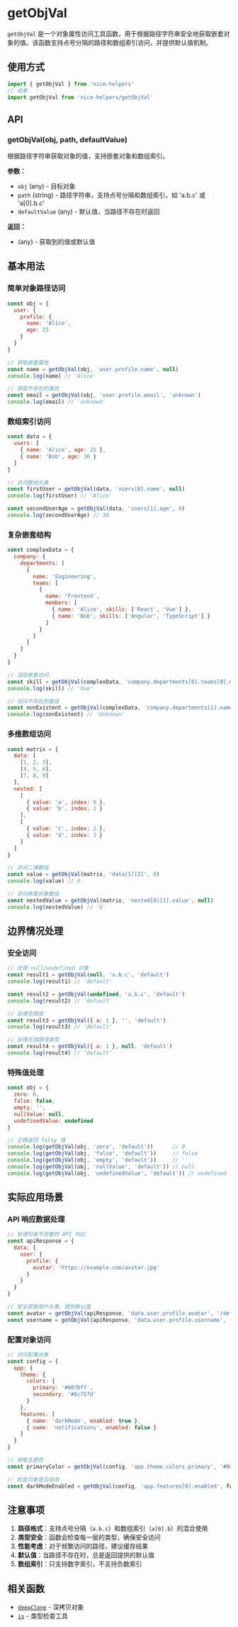 # getObjVal

`getObjVal` 是一个对象属性访问工具函数，用于根据路径字符串安全地获取嵌套对象的值。该函数支持点号分隔的路径和数组索引访问，并提供默认值机制。

## 使用方式

```javascript
import { getObjVal } from 'nice-helpers'
// 或者
import getObjVal from 'nice-helpers/getObjVal'
```

## API

### getObjVal(obj, path, defaultValue)

根据路径字符串获取对象的值，支持嵌套对象和数组索引。

**参数：**
- `obj` (any) - 目标对象
- `path` (string) - 路径字符串，支持点号分隔和数组索引，如 'a.b.c' 或 'a[0].b.c'
- `defaultValue` (any) - 默认值，当路径不存在时返回

**返回：**
- (any) - 获取到的值或默认值

## 基本用法

### 简单对象路径访问

```javascript
const obj = {
  user: {
    profile: {
      name: 'Alice',
      age: 25
    }
  }
}

// 获取嵌套属性
const name = getObjVal(obj, 'user.profile.name', null)
console.log(name) // 'Alice'

// 获取不存在的属性
const email = getObjVal(obj, 'user.profile.email', 'unknown')
console.log(email) // 'unknown'
```

### 数组索引访问

```javascript
const data = {
  users: [
    { name: 'Alice', age: 25 },
    { name: 'Bob', age: 30 }
  ]
}

// 访问数组元素
const firstUser = getObjVal(data, 'users[0].name', null)
console.log(firstUser) // 'Alice'

const secondUserAge = getObjVal(data, 'users[1].age', 0)
console.log(secondUserAge) // 30
```

### 复杂嵌套结构

```javascript
const complexData = {
  company: {
    departments: [
      {
        name: 'Engineering',
        teams: [
          {
            name: 'Frontend',
            members: [
              { name: 'Alice', skills: ['React', 'Vue'] },
              { name: 'Bob', skills: ['Angular', 'TypeScript'] }
            ]
          }
        ]
      }
    ]
  }
}

// 深层嵌套访问
const skill = getObjVal(complexData, 'company.departments[0].teams[0].members[0].skills[1]', 'N/A')
console.log(skill) // 'Vue'

// 访问不存在的路径
const nonExistent = getObjVal(complexData, 'company.departments[1].name', 'Unknown')
console.log(nonExistent) // 'Unknown'
```

### 多维数组访问

```javascript
const matrix = {
  data: [
    [1, 2, 3],
    [4, 5, 6],
    [7, 8, 9]
  ],
  nested: [
    [
      { value: 'a', index: 0 },
      { value: 'b', index: 1 }
    ],
    [
      { value: 'c', index: 2 },
      { value: 'd', index: 3 }
    ]
  ]
}

// 访问二维数组
const value = getObjVal(matrix, 'data[1][2]', 0)
console.log(value) // 6

// 访问嵌套对象数组
const nestedValue = getObjVal(matrix, 'nested[0][1].value', null)
console.log(nestedValue) // 'b'
```

## 边界情况处理

### 安全访问

```javascript
// 处理 null/undefined 对象
const result1 = getObjVal(null, 'a.b.c', 'default')
console.log(result1) // 'default'

const result2 = getObjVal(undefined, 'a.b.c', 'default')
console.log(result2) // 'default'

// 处理空路径
const result3 = getObjVal({ a: 1 }, '', 'default')
console.log(result3) // 'default'

// 处理无效路径类型
const result4 = getObjVal({ a: 1 }, null, 'default')
console.log(result4) // 'default'
```

### 特殊值处理

```javascript
const obj = {
  zero: 0,
  false: false,
  empty: '',
  nullValue: null,
  undefinedValue: undefined
}

// 正确返回 falsy 值
console.log(getObjVal(obj, 'zero', 'default'))      // 0
console.log(getObjVal(obj, 'false', 'default'))     // false
console.log(getObjVal(obj, 'empty', 'default'))     // ''
console.log(getObjVal(obj, 'nullValue', 'default')) // null
console.log(getObjVal(obj, 'undefinedValue', 'default')) // undefined
```

## 实际应用场景

### API 响应数据处理

```javascript
// 处理可能不完整的 API 响应
const apiResponse = {
  data: {
    user: {
      profile: {
        avatar: 'https://example.com/avatar.jpg'
      }
    }
  }
}

// 安全获取用户头像，提供默认值
const avatar = getObjVal(apiResponse, 'data.user.profile.avatar', '/default-avatar.png')
const username = getObjVal(apiResponse, 'data.user.profile.username', 'Anonymous')
```

### 配置对象访问

```javascript
// 访问配置对象
const config = {
  app: {
    theme: {
      colors: {
        primary: '#007bff',
        secondary: '#6c757d'
      }
    },
    features: [
      { name: 'darkMode', enabled: true },
      { name: 'notifications', enabled: false }
    ]
  }
}

// 获取主题色
const primaryColor = getObjVal(config, 'app.theme.colors.primary', '#000000')

// 检查功能是否启用
const darkModeEnabled = getObjVal(config, 'app.features[0].enabled', false)
```

## 注意事项

1. **路径格式**：支持点号分隔（`a.b.c`）和数组索引（`a[0].b`）的混合使用
2. **类型安全**：函数会检查每一层的类型，确保安全访问
3. **性能考虑**：对于频繁访问的路径，建议缓存结果
4. **默认值**：当路径不存在时，总是返回提供的默认值
5. **数组索引**：只支持数字索引，不支持负数索引

## 相关函数

- [`deepClone`](./deepClone.md) - 深拷贝对象
- [`is`](./is.md) - 类型检查工具